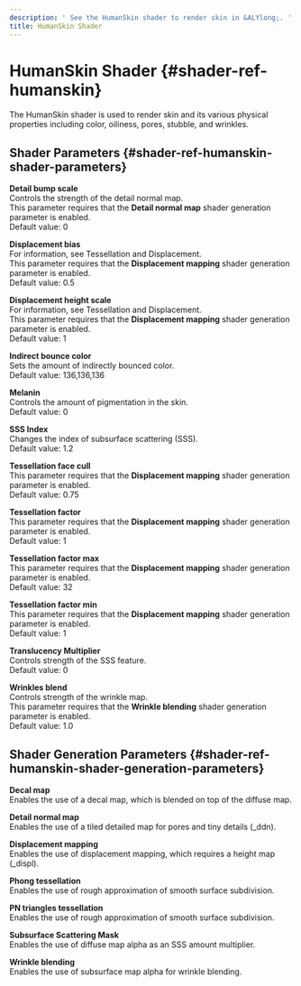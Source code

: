 ```yaml
---
description: ' See the HumanSkin shader to render skin in &ALYlong;. '
title: HumanSkin Shader
---
```

# HumanSkin Shader {#shader-ref-humanskin}

The HumanSkin shader is used to render skin and its various physical properties including color, oiliness, pores, stubble, and wrinkles\.

## Shader Parameters {#shader-ref-humanskin-shader-parameters}

**Detail bump scale**  
Controls the strength of the detail normal map\.  
This parameter requires that the **Detail normal map** shader generation parameter is enabled\.  
Default value: 0

**Displacement bias**  
For information, see Tessellation and Displacement\.  
This parameter requires that the **Displacement mapping** shader generation parameter is enabled\.  
Default value: 0\.5

**Displacement height scale**  
For information, see Tessellation and Displacement\.  
This parameter requires that the **Displacement mapping** shader generation parameter is enabled\.  
Default value: 1

**Indirect bounce color**  
Sets the amount of indirectly bounced color\.  
Default value: 136,136,136

**Melanin**  
Controls the amount of pigmentation in the skin\.  
Default value: 0

**SSS Index**  
Changes the index of subsurface scattering \(SSS\)\.  
Default value: 1\.2

**Tessellation face cull**  
This parameter requires that the **Displacement mapping** shader generation parameter is enabled\.  
Default value: 0\.75

**Tessellation factor**  
This parameter requires that the **Displacement mapping** shader generation parameter is enabled\.  
Default value: 1

**Tessellation factor max**  
This parameter requires that the **Displacement mapping** shader generation parameter is enabled\.  
Default value: 32

**Tessellation factor min**  
This parameter requires that the **Displacement mapping** shader generation parameter is enabled\.  
Default value: 1

**Translucency Multiplier**  
Controls strength of the SSS feature\.  
Default value: 0

**Wrinkles blend**  
Controls strength of the wrinkle map\.  
This parameter requires that the **Wrinkle blending** shader generation parameter is enabled\.  
Default value: 1\.0

## Shader Generation Parameters {#shader-ref-humanskin-shader-generation-parameters}

**Decal map**  
Enables the use of a decal map, which is blended on top of the diffuse map\.

**Detail normal map**  
Enables the use of a tiled detailed map for pores and tiny details \(\_ddn\)\.

**Displacement mapping**  
Enables the use of displacement mapping, which requires a height map \(\_displ\)\.

**Phong tessellation**  
Enables the use of rough approximation of smooth surface subdivision\.

**PN triangles tessellation**  
Enables the use of rough approximation of smooth surface subdivision\.

**Subsurface Scattering Mask**  
Enables the use of diffuse map alpha as an SSS amount multiplier\.

**Wrinkle blending**  
Enables the use of subsurface map alpha for wrinkle blending\.